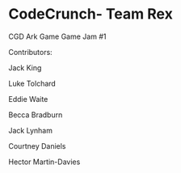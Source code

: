 # CodeCrunch- Team Rex

CGD Ark Game Game Jam #1

Contributors: 

Jack King

Luke Tolchard

Eddie Waite

Becca Bradburn

Jack Lynham

Courtney Daniels

Hector Martin-Davies
